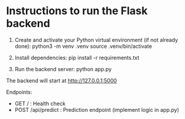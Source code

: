 # Instructions to run the Flask backend

1. Create and activate your Python virtual environment (if not already done):
   python3 -m venv .venv
   source .venv/bin/activate

2. Install dependencies:
   pip install -r requirements.txt

3. Run the backend server:
   python app.py

The backend will start at http://127.0.0.1:5000

Endpoints:
- GET / : Health check
- POST /api/predict : Prediction endpoint (implement logic in app.py)
